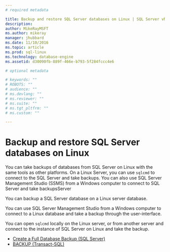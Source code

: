 ```yaml
---
# required metadata

title: Backup and restore SQL Server databases on Linux | SQL Server vNext CTP1
description: 
author: MikeRayMSFT 
ms.author: mikeray 
manager: jhubbard
ms.date: 11/10/2016
ms.topic: article
ms.prod: sql-linux
ms.technology: database-engine
ms.assetid: d30090fb-889f-466e-b793-5f284fccc4e6

# optional metadata

# keywords: ""
# ROBOTS: ""
# audience: ""
# ms.devlang: ""
# ms.reviewer: ""
# ms.suite: ""
# ms.tgt_pltfrm: ""
# ms.custom: ""

---
```

# Backup and restore SQL Server databases on Linux

You can take backups of databases from SQL Server on Linux with the same tools as other platforms. On a Linux Server, you can use `sqlcmd` to connect to the SQL Server and take backups. You can also use SQL Server Management Studio (SSMS) from a Windows computer to connect to SQL Server and take backupsServer 




You can backup a SQL Server database on a Linux server database. 

You can use SQL Server Management Studio from a Windows computer to connect to a Linux database and take a backup through the user-interface.

You can open `sqlcmd` locally on the Linux server, or from another server and connect to the instance of SQL Server on Linux and take the backup.  

* [Create a Full Database Backup (SQL Server)](http://msdn.microsoft.com/library/ms187510.aspx)
* [BACKUP (Transact-SQL)](http://msdn.microsoft.com/library/ms186865.aspx)